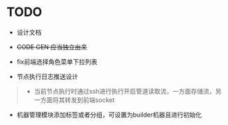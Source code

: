 
# TODO

- 设计文档
  
- ~~CODE GEN 应当独立出来~~

- fix前端选择角色菜单下拉列表

- 节点执行日志推送设计

> - 当前节点执行时通过ssh进行执行开启管道读取流，一方面存储流，另一方面将其转发到前端socket

- 机器管理模块添加标签或者分组，可设置为builder机器且进行初始化